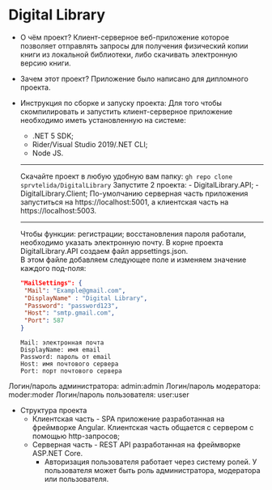 # Digital Library
- О чём проект? Клиент-серверное веб-приложение которое позволяет отправлять запросы для получения физический копии книги из локальной библиотеки, либо скачивать электронную
версию книги.
- Зачем этот проект? Приложение было написано для дипломного проекта.
- Инструкция по сборке и запуску проекта:
Для того чтобы скомпилировать и запустить клиент-серверное приложение необходимо иметь установленную на системе: 
   - .NET 5 SDK; 
   -  Rider/Visual Studio 2019/.NET CLI;
   -  Node JS.
   
   ---
   
   Скачайте проект в любую удобную вам папку: `gh repo clone sprvtelida/DigitalLibrary`
   Запустите 2 проекта:
      - DigitalLibrary.API;
      - DigitalLibrary.Client;
   По-умолчанию серверная часть приложения запуститься на https://localhost:5001, а клиентская часть на https://localhost:5003.
   
   ---
   
   Чтобы функции: регистрации; восстановления пароля работали, необходимо указать электронную почту. В корне проекта DigitalLibrary.API создаем файл appsettings.json.</br>
   В этом файле добавляем следующее поле и изменяем значение каждого под-поля:
   ```json 
   "MailSettings": { 
    "Mail": "Example@gmail.com", 
    "DisplayName" : "Digital Library", 
    "Password": "password123", 
    "Host": "smtp.gmail.com",
    "Port": 587
  } 
  ```
  ```
  Mail: электронная почта
  DisplayName: имя email
  Password: пароль от email
  Host: имя почтового сервера
  Port: порт почтового сервера
  ```

Логин/пароль администратора:
	admin:admin
Логин/пароль модератора:
	moder:moder
Логин/пароль пользователя:
	user:user

- Структура проекта
   - Клиентская часть - SPA приложение разработанная на фреймворке Angular. Клиентская часть общается с сервером с помощью http-запросов;
   - Серверная часть - REST API разработанная на фреймворке ASP.NET Core.
      - Авторизация пользователя работает через систему ролей. У пользователя может быть роль администратора, модератора или пользователя.



